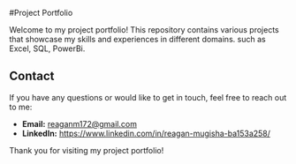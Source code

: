 #Project Portfolio

Welcome to my project portfolio! This repository contains various projects that showcase my skills and experiences in different domains.
such as Excel, SQL, PowerBi.

## Contact

If you have any questions or would like to get in touch, feel free to reach out to me:

- **Email:** reaganm172@gmail.com
- **LinkedIn:** https://www.linkedin.com/in/reagan-mugisha-ba153a258/


Thank you for visiting my project portfolio!
